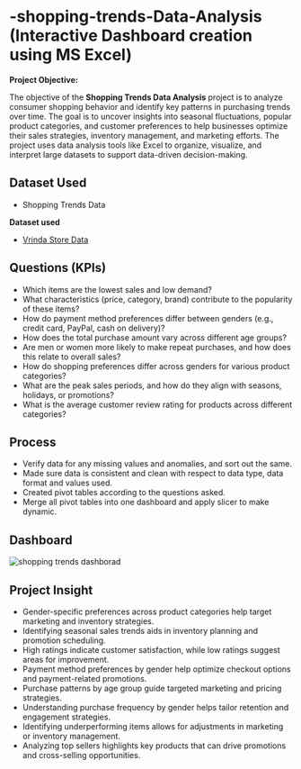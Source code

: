 # -shopping-trends-Data-Analysis (Interactive Dashboard creation using MS Excel)
**Project Objective:**

The objective of the **Shopping Trends Data Analysis** project is to analyze consumer shopping behavior and identify key patterns in purchasing trends over time. The goal is to uncover insights into seasonal fluctuations, popular product categories, and customer preferences to help businesses optimize their sales strategies, inventory management, and marketing efforts. The project uses data analysis tools like Excel to organize, visualize, and interpret large datasets to support data-driven decision-making.
## Dataset Used
- <a herf="https://github.com/TanmayGondake/-shopping-trends-project/blob/main/shopping%20trends%20project.xlsx">Shopping Trends Data</a>

 **Dataset used**
- <a href="https://github.com/TanmayGondake/-shopping-trends-project/blob/main/shopping%20trends%20project.xlsx">Vrinda Store Data</a>
## **Questions (KPIs)**

   - Which items are the lowest sales and low demand?
   - What characteristics (price, category, brand) contribute to the popularity of these items?
   - How do payment method preferences differ between genders (e.g., credit card, PayPal, cash on delivery)?
   - How does the total purchase amount vary across different age groups?
   - Are men or women more likely to make repeat purchases, and how does this relate to overall sales?
   - How do shopping preferences differ across genders for various product categories?
   - What are the peak sales periods, and how do they align with seasons, holidays, or promotions?
   - What is the average customer review rating for products across different categories?
  
## **Process**

- Verify data for any missing values and anomalies, and sort out the same.
- Made sure data is consistent and clean with respect to data type, data format and values used.
- Created pivot tables according to the questions asked.
- Merge all pivot tables into one dashboard and apply slicer to make dynamic.



## **Dashboard**

![shopping trends dashborad](https://github.com/user-attachments/assets/f54aba8b-04b2-45bf-bc0e-6c6555fcde9b)


## **Project Insight**

   - Gender-specific preferences across product categories help target marketing and inventory strategies.  
   - Identifying seasonal sales trends aids in inventory planning and promotion scheduling.  
   - High ratings indicate customer satisfaction, while low ratings suggest areas for improvement.  
   - Payment method preferences by gender help optimize checkout options and payment-related promotions.  
   - Purchase patterns by age group guide targeted marketing and pricing strategies.  
   - Understanding purchase frequency by gender helps tailor retention and engagement strategies.  
   - Identifying underperforming items allows for adjustments in marketing or inventory management.
   - Analyzing top sellers highlights key products that can drive promotions and cross-selling opportunities.

